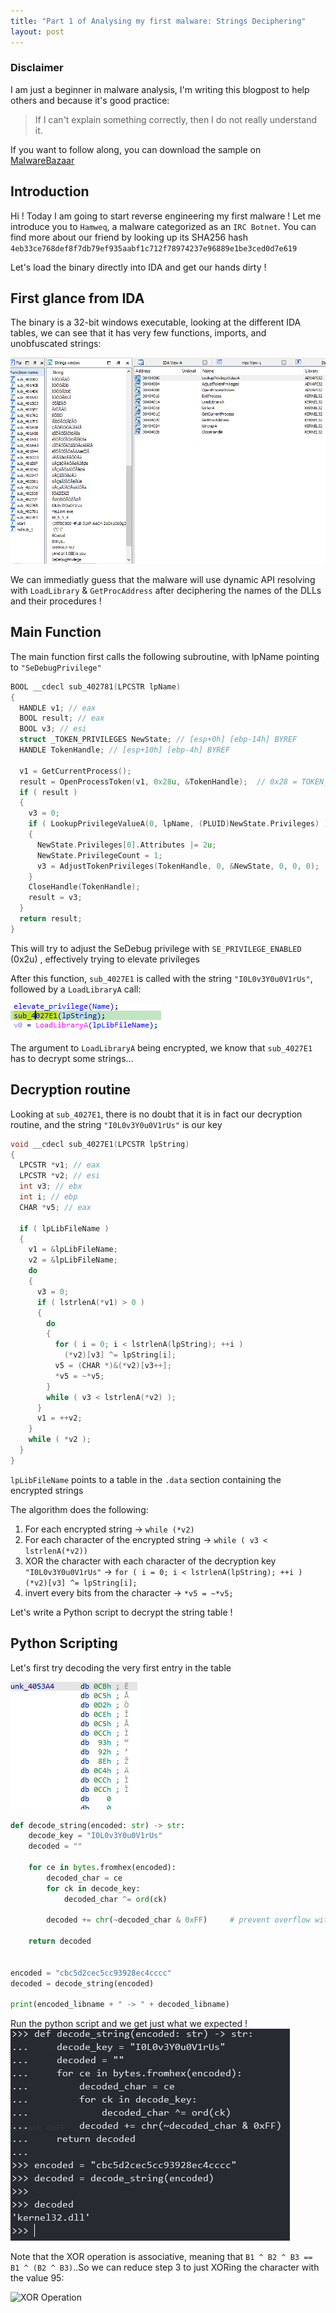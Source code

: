 ```yaml
---
title: "Part 1 of Analysing my first malware: Strings Deciphering"
layout: post
---
```



### Disclaimer

I am just a beginner in malware analysis, I'm writing this blogpost to help others and because
it's good practice:
> If I can't explain something correctly, then I do not really understand it.


If you want to follow along, you can download the sample on [MalwareBazaar](https://bazaar.abuse.ch/sample/4eb33ce768def8f7db79ef935aabf1c712f78974237e96889e1be3ced0d7e619/)

## Introduction

Hi ! Today I am going to start reverse engineering my first malware ! Let me introduce you to 
`Hamweq`, a malware categorized as an `IRC Botnet`. You can find more about our friend by 
looking up its SHA256 hash `4eb33ce768def8f7db79ef935aabf1c712f78974237e96889e1be3ced0d7e619`

Let's load the binary directly into IDA and get our hands dirty !

## First glance from IDA

The binary is a 32-bit windows executable, looking at the different IDA tables, we can see that it has very few functions, imports, and unobfuscated strings:

![IDA tables](/assets/blog-posts-part1/ss_tables.png)

We can immediatly guess that the malware will use dynamic API resolving with `LoadLibrary` & `GetProcAddress` after deciphering the names of the DLLs and their procedures !


## Main Function

The main function first calls the following subroutine, with lpName pointing to `"SeDebugPrivilege"`
```cpp
BOOL __cdecl sub_402781(LPCSTR lpName)
{
  HANDLE v1; // eax
  BOOL result; // eax
  BOOL v3; // esi
  struct _TOKEN_PRIVILEGES NewState; // [esp+0h] [ebp-14h] BYREF
  HANDLE TokenHandle; // [esp+10h] [ebp-4h] BYREF

  v1 = GetCurrentProcess();
  result = OpenProcessToken(v1, 0x28u, &TokenHandle);  // 0x28 = TOKEN_QUERY | TOKEN_ADJUST_PRIVILEGES
  if ( result )
  {
    v3 = 0;
    if ( LookupPrivilegeValueA(0, lpName, (PLUID)NewState.Privileges) )// SeDebugPrivilege
    {
      NewState.Privileges[0].Attributes |= 2u;
      NewState.PrivilegeCount = 1;
      v3 = AdjustTokenPrivileges(TokenHandle, 0, &NewState, 0, 0, 0);
    }
    CloseHandle(TokenHandle);
    result = v3;
  }
  return result;
}
```
This will try to adjust the SeDebug privilege with `SE_PRIVILEGE_ENABLED` (0x2u) , effectively trying to elevate privileges

After this function, `sub_4027E1` is called with the string `"I0L0v3Y0u0V1rUs"`, followed by a `LoadLibraryA` call:

![Call to LoadLibraryA](/assets/blog-posts-part1/loadlibrary.png)

The argument to `LoadLibraryA` being encrypted, we know that `sub_4027E1` has to decrypt some strings...

## Decryption routine
Looking at `sub_4027E1`, there is no doubt that it is in fact our decryption routine, and the string `"I0L0v3Y0u0V1rUs"` is our key

```cpp
void __cdecl sub_4027E1(LPCSTR lpString)
{
  LPCSTR *v1; // eax
  LPCSTR *v2; // esi
  int v3; // ebx
  int i; // ebp
  CHAR *v5; // eax

  if ( lpLibFileName )
  {
    v1 = &lpLibFileName;
    v2 = &lpLibFileName;
    do
    {
      v3 = 0;
      if ( lstrlenA(*v1) > 0 )
      {
        do
        {
          for ( i = 0; i < lstrlenA(lpString); ++i )
            (*v2)[v3] ^= lpString[i];
          v5 = (CHAR *)&(*v2)[v3++];
          *v5 = ~*v5;
        }
        while ( v3 < lstrlenA(*v2) );
      }
      v1 = ++v2;
    }
    while ( *v2 );
  }
}
```

`lpLibFileName` points to a table in the `.data` section containing the encrypted strings

The algorithm does the following:

1. For each encrypted string -> `while (*v2)`
2. For each character of the encrypted string -> `while ( v3 < lstrlenA(*v2))`
3. XOR the character with each character of the decryption key `"I0L0v3Y0u0V1rUs"` -> `for ( i = 0; i < lstrlenA(lpString); ++i ) (*v2)[v3] ^= lpString[i];`
4. invert every bits from the character -> `*v5 = ~*v5;`

Let's write a Python script to decrypt the string table !

## Python Scripting

Let's first try decoding the very first entry in the table

![Encrypted Table First Entry](/assets/blog-posts-part1/encrypted_table_entry1.png)

```python
def decode_string(encoded: str) -> str:
    decode_key = "I0L0v3Y0u0V1rUs"
    decoded = ""

    for ce in bytes.fromhex(encoded):
        decoded_char = ce
        for ck in decode_key:
            decoded_char ^= ord(ck)
        
        decoded += chr(~decoded_char & 0xFF)     # prevent overflow with bitmask 0xFF
    
    return decoded


encoded = "cbc5d2cec5cc93928ec4cccc"
decoded = decode_string(encoded)

print(encoded_libname + " -> " + decoded_libname)
```

Run the python script and we get just what we expected !
![Decoding1](/assets/blog-posts-part1/decoding1.png)


Note that the XOR operation is associative, meaning that `B1 ^ B2 ^ B3 == B1 ^ (B2 ^ B3)`..So we can reduce step 3 to just XORing the character with the value 95:

![XOR Operation](/assets/blog-posts-part1-xor.png)


